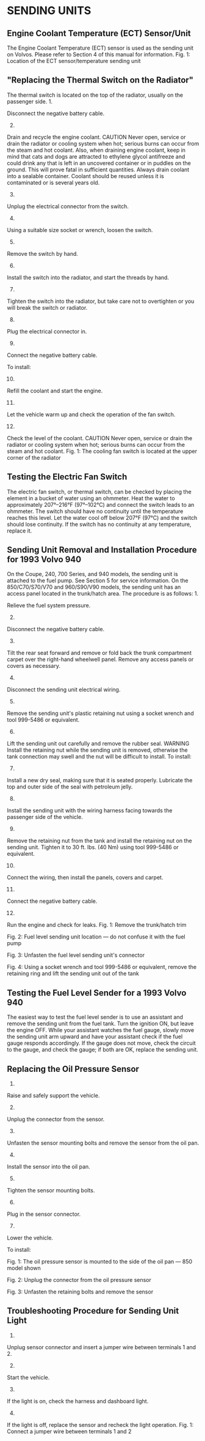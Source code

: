 # SENDING UNITS

## Engine Coolant Temperature (ECT) Sensor/Unit


The Engine Coolant Temperature (ECT) sensor is used as the sending unit on Volvos. Please refer to Section 4 of this manual for information.
Fig. 1: Location of the ECT sensor/temperature sending unit

## "Replacing the Thermal Switch on the Radiator"


The thermal switch is located on the top of the radiator, usually on the passenger side.
1.

Disconnect the negative battery cable.

2.

Drain and recycle the engine coolant.
CAUTION
Never open, service or drain the radiator or cooling system when hot; serious burns can occur from the steam and hot coolant. Also, when draining engine coolant, keep in
mind that cats and dogs are attracted to ethylene glycol antifreeze and could drink any that is left in an uncovered container or in puddles on the ground. This will prove fatal in
sufficient quantities. Always drain coolant into a sealable container. Coolant should be reused unless it is contaminated or is several years old.

3.

Unplug the electrical connector from the switch.

4.

Using a suitable size socket or wrench, loosen the switch.

5.

Remove the switch by hand.

6.

Install the switch into the radiator, and start the threads by hand.

7.

Tighten the switch into the radiator, but take care not to overtighten or you will break the switch or radiator.

8.

Plug the electrical connector in.

9.

Connect the negative battery cable.

To install:

10.

Refill the coolant and start the engine.

11.

Let the vehicle warm up and check the operation of the fan switch.

12.

Check the level of the coolant.
CAUTION
Never open, service or drain the radiator or cooling system when hot; serious burns can occur from the steam and hot coolant.
Fig. 1: The cooling fan switch is located at the upper corner
of the radiator

## Testing the Electric Fan Switch


The electric fan switch, or thermal switch, can be checked by placing the element in a bucket of water using an ohmmeter. Heat the water to approximately 207°–216°F (97°–102°C) and
connect the switch leads to an ohmmeter. The switch should have no continuity until the temperature reaches this level. Let the water cool off below 207°F (97°C) and the switch should lose
continuity. If the switch has no continuity at any temperature, replace it.

## Sending Unit Removal and Installation Procedure for 1993 Volvo 940


On the Coupe, 240, 700 Series, and 940 models, the sending unit is attached to the fuel pump. See Section 5 for service information.
On the 850/C70/S70/V70 and 960/S90/V90 models, the sending unit has an access panel located in the trunk/hatch area. The procedure is as follows:
1.

Relieve the fuel system pressure.

2.

Disconnect the negative battery cable.

3.

Tilt the rear seat forward and remove or fold back the trunk compartment carpet over the right-hand wheelwell panel. Remove any access panels or covers as necessary.

4.

Disconnect the sending unit electrical wiring.

5.

Remove the sending unit's plastic retaining nut using a socket wrench and tool 999-5486 or equivalent.

6.

Lift the sending unit out carefully and remove the rubber seal.
WARNING
Install the retaining nut while the sending unit is removed, otherwise the tank connection may swell and the nut will be difficult to install.
To install:

7.

Install a new dry seal, making sure that it is seated properly. Lubricate the top and outer side of the seal with petroleum jelly.

8.

Install the sending unit with the wiring harness facing towards the passenger side of the vehicle.

9.

Remove the retaining nut from the tank and install the retaining nut on the sending unit. Tighten it to 30 ft. lbs. (40 Nm) using tool 999-5486 or equivalent.

10.

Connect the wiring, then install the panels, covers and carpet.

11.

Connect the negative battery cable.

12.

Run the engine and check for leaks.
Fig. 1: Remove the trunk/hatch trim

Fig. 2: Fuel level sending unit location — do not confuse it
with the fuel pump

Fig. 3: Unfasten the fuel level sending unit's connector

Fig. 4: Using a socket wrench and tool 999-5486 or
equivalent, remove the retaining ring and lift the sending unit
out of the tank

## Testing the Fuel Level Sender for a 1993 Volvo 940


The easiest way to test the fuel level sender is to use an assistant and remove the sending unit from the fuel tank. Turn the ignition ON, but leave the engine OFF. While your assistant
watches the fuel gauge, slowly move the sending unit arm upward and have your assistant check if the fuel gauge responds accordingly. If the gauge does not move, check the circuit to the
gauge, and check the gauge; if both are OK, replace the sending unit.

## Replacing the Oil Pressure Sensor


1.

Raise and safely support the vehicle.

2.

Unplug the connector from the sensor.

3.

Unfasten the sensor mounting bolts and remove the sensor from the oil pan.

4.

Install the sensor into the oil pan.

5.

Tighten the sensor mounting bolts.

6.

Plug in the sensor connector.

7.

Lower the vehicle.

To install:

Fig. 1: The oil pressure sensor is mounted to the side of the
oil pan — 850 model shown

Fig. 2: Unplug the connector from the oil pressure sensor

Fig. 3: Unfasten the retaining bolts and remove the sensor

## Troubleshooting Procedure for Sending Unit Light


1.

Unplug sensor connector and insert a jumper wire between terminals 1 and 2.

2.

Start the vehicle.

3.

If the light is on, check the harness and dashboard light.

4.

If the light is off, replace the sensor and recheck the light operation.
Fig. 1: Connect a jumper wire between terminals 1 and 2

